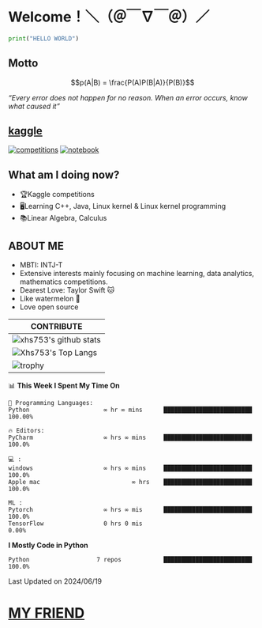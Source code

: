 # Welcome！＼（＠￣∇￣＠）／
```python
print("HELLO WORLD")
```
## Motto
$$p(A|B) = \frac{P(A)P(B|A)}{P(B)}$$

*“Every error does not happen for no reason. When an error occurs, know what caused it”*

## [kaggle](https://www.kaggle.com/lau01b)

[![competitions](https://road-to-kaggle-grandmaster.vercel.app/api/badges/lau01b/competitions/light)](https://www.kaggle.com/lau01b)
[![notebook](https://road-to-kaggle-grandmaster.vercel.app/api/badges/lau01b/notebook/light)](https://www.kaggle.com/lau01b)


## What am I doing now?
* 🏆Kaggle competitions
* 🖥Learning C++, Java, Linux kernel & Linux kernel programming
* 📚Linear Algebra, Calculus


## ABOUT ME
- MBTI: INTJ-T
- Extensive interests mainly focusing on machine learning, data analytics, mathematics competitions.
- Dearest Love: Taylor Swift 🐱
- Like watermelon 🍉
- Love open source


|CONTRIBUTE
|-------------
|![xhs753's github stats](https://github-readme-stats.vercel.app/api?username=starxsky&show_icons=true&theme=radical&line_height=20)
|![Xhs753's Top Langs](https://github-readme-stats.vercel.app/api/top-langs/?username=starxsky&layout=compact&theme=radical&card_width=270) 
|![trophy](https://github-profile-trophy.vercel.app/?username=starxsky&margin-w=8)





<!--START_SECTION:waka-->
📊 **This Week I Spent My Time On** 
```text
💬 Programming Languages: 
Python                     ∞ hr ∞ mins      █████████████████████████  100.00% 

🔥 Editors: 
PyCharm                    ∞ hrs ∞ mins     █████████████████████████  100.0%

💻 : 
windows                    ∞ hrs ∞ mins     █████████████████████████  100.0%
Apple mac                          ∞ hrs    █████████████████████████  100.0%

ML :
Pytorch                    ∞ hrs ∞ mis      █████████████████████████  100.0%
TensorFlow                 0 hrs 0 mis                                  0.00%
```
**I Mostly Code in Python** 
```text
Python                   7 repos            █████████████████████████  100.0% 
```
 Last Updated on 2024/06/19
<!--END_SECTION:waka-->

# [MY FRIEND](https://github.com/StarxSky/StarxSky/blob/main/My_Friend.md) 
